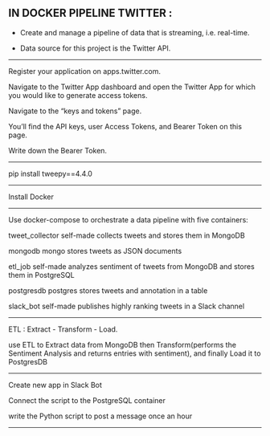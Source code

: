 ## IN DOCKER PIPELINE TWITTER :


- Create and manage a pipeline of data that is streaming, i.e. real-time.

- Data source for this project is the Twitter API.


******************

Register your application on apps.twitter.com.

Navigate to the Twitter App dashboard and open the Twitter App for which you would like to generate access tokens.

Navigate to the “keys and tokens” page.

You’ll find the API keys, user Access Tokens, and Bearer Token on this page.

Write down the Bearer Token.

****************

pip install tweepy==4.4.0

***************

Install Docker

**************

Use docker-compose to orchestrate a data pipeline with five containers:

tweet_collector    self-made       collects tweets and stores them in MongoDB

mongodb             mongo          stores tweets as JSON documents

etl_job           self-made        analyzes sentiment of tweets from MongoDB and stores them in PostgreSQL

postgresdb        postgres         stores tweets and annotation in a table

slack_bot        self-made         publishes highly ranking tweets in a Slack channel

*****************

ETL : Extract - Transform - Load.

use ETL to  Extract data from MongoDB then Transform(performs the Sentiment Analysis and returns entries with sentiment),
and finally Load it to PostgresDB


***********

Create new app in Slack Bot

Connect the script to the PostgreSQL container

write the Python script to post a message once an hour 
******


